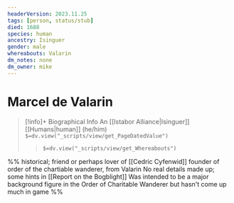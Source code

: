 ```yaml
---
headerVersion: 2023.11.25
tags: [person, status/stub]
died: 1688
species: human
ancestry: Isinguer
gender: male
whereabouts: Valarin
dm_notes: none
dm_owner: mike
---
```

# Marcel de Valarin
>[!info]+ Biographical Info
> An [[Istabor Alliance|Isinguer]] [[Humans|human]] (he/him)
> `$=dv.view("_scripts/view/get_PageDatedValue")`
>> `$=dv.view("_scripts/view/get_Whereabouts")`

%%
historical; friend or perhaps lover of [[Cedric Cyfenwid]]
founder of order of the chartiable wanderer, from Valarin
No real details made up; some hints in [[Report on the Bogblight]] 
Was intended to be a major background figure in the Order of Charitable Wanderer but hasn't come up much in game
%%